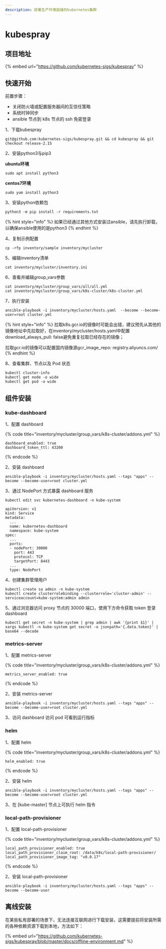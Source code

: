 ```yaml
---
description: 部署生产环境就绪的kubernetes集群
---
```


# kubespray

## 项目地址

{% embed url="https://github.com/kubernetes-sigs/kubespray" %}

## 快速开始

前置步骤：

* 关闭防火墙或配置服务器间的互信任策略
* 系统时钟同步
* ansible 节点到 k8s 节点的 ssh 免密登录

1、下载kubespray

```text
git@github.com:kubernetes-sigs/kubespray.git && cd kubespray && git checkout release-2.15
```

2、安装python3与pip3

**ubuntu环境**

```text
sudo apt install python3
```

**centos7环境**

```text
sudo yum install python3
```

3、安装python依赖包

```text
python3 -m pip install -r requirements.txt
```

{% hint style="info" %}
如果已经通过其他方式安装过ansible，请先执行卸载，以确保ansible使用的是python3
{% endhint %}

4、复制示例配置

```text
cp -rfp inventory/sample inventory/mycluster
```

5、编辑inventory清单

```text
cat inventory/mycluster/inventory.ini
```

6、查看并编辑group\_vars参数

```text
cat inventory/mycluster/group_vars/all/all.yml
cat inventory/mycluster/group_vars/k8s-cluster/k8s-cluster.yml
```

7、执行安装

```text
ansible-playbook -i inventory/mycluster/hosts.yaml  --become --become-user=root cluster.yml
```

{% hint style="info" %}
拉取k8s.gcr.io的镜像时可能会出错，建议预先从其他的镜像地址中先拉取好，在inventory/mycluster/hosts.yaml中配置download\_always\_pull: false避免重复拉取已经存在的镜像；

拉取gcr.io的镜像可以配置国内镜像源gcr\_image\_repo: registry.aliyuncs.com/
{% endhint %}

8、查看集群、节点以及 Pod 状态

```text
kubectl cluster-info
kubectl get node -o wide
kubectl get pod -o wide
```

## 组件安装

### kube-dashboard

1、配置 dashboard

{% code title="inventory/mycluster/group\_vars/k8s-cluster/addons.yml" %}
```text
dashboard_enabled: true
dashboard_token_ttl: 43200
```
{% endcode %}

2、安装 dashboard

```text
ansible-playbook -i inventory/mycluster/hosts.yaml --tags "apps" --become --become-user=root cluster.yml
```

3、通过 NodePort 方式暴露 dashboard 服务

```text
kubectl edit svc kubernetes-dashboard -n kube-system
```

```text
apiVersion: v1
kind: Service
metadata:
  ...
  name: kubernetes-dashboard
  namespace: kube-system
spec:
  ...
  ports:
  - nodePort: 30000
    port: 443
    protocol: TCP
    targetPort: 8443
  ...
  type: NodePort

```

4、创建集群管理用户

```text
kubectl create sa admin -n kube-system
kubectl create clusterrolebinding --clusterrole='cluster-admin' --serviceaccount=kube-system:admin admin
```

5、通过浏览器访问 proxy 节点的 30000 端口，使用下方命令获取 token 登录 dashboard

```text
kubectl get secret -n kube-system | grep admin | awk '{print $1}' | xargs kubectl -n kube-system get secret -o jsonpath='{.data.token}' | base64 --decode
```

### metrics-server

1、配置 metrics-server

{% code title="inventory/mycluster/group\_vars/k8s-cluster/addons.yml" %}
```text
metrics_server_enabled: true
```
{% endcode %}

2、安装 metrics-server

```text
ansible-playbook -i inventory/mycluster/hosts.yaml --tags "apps" --become --become-user=root cluster.yml
```

3、访问 dashboard 访问 pod 可看到运行指标

### helm

1、配置 helm

{% code title="inventory/mycluster/group\_vars/k8s-cluster/addons.yml" %}
```text
helm_enabled: true
```
{% endcode %}

2、安装 helm

```text
ansible-playbook -i inventory/mycluster/hosts.yaml --tags "apps" --become --become-user=root cluster.yml
```

3、在 \[kube-master\] 节点上可执行 helm 指令

### local-path-provisioner

1、配置 local-path-provisioner

{% code title="inventory/mycluster/group\_vars/k8s-cluster/addons.yml" %}
```text
local_path_provisioner_enabled: true
local_path_provisioner_claim_root: /data/k8s/local-path-provisioner/
local_path_provisioner_image_tag: "v0.0.17"
```
{% endcode %}

2、安装 local-path-provisioner

```text
ansible-playbook -i inventory/mycluster/hosts.yaml --tags "apps" --become --become-user
```

## 离线安装

在某些私有部署的场景下，无法连接互联网进行下载安装，这需要提前将安装所需的各种依赖资源下载到本地，方法如下：

{% embed url="https://github.com/kubernetes-sigs/kubespray/blob/master/docs/offline-environment.md" %}

